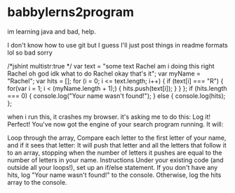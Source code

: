 # babbylerns2program
im learning java and bad, help.

I don't know how to use git but I guess I'll just post things in readme formats lol so bad sorry


/*jshint multistr:true */
var text = "some text Rachel am i doing this right Rachel oh god idk what to do Rachel okay that's it";
var myName = "Rachel";
var hits = [];
for (i = 0; i <= text.length; i++)
    {
        if (text[i] === "R")
        {
            for(var i = 1; i < (myName.length + 1);)
                {
                    hits.push(text[i]);
                }
        }
    };
if (hits.length === 0)
    {
        console.log("Your name wasn't found!");
    }
else
    {
        console.log(hits);
    };



when i run this, it crashes my browser. it's asking me to do this:
Log it!
Perfect! You've now got the engine of your search program running. It will:

Loop through the array,
Compare each letter to the first letter of your name, and if it sees that letter:
It will push that letter and all the letters that follow it to an array, stopping when the number of letters it pushes are equal to the number of letters in your name.
Instructions
Under your existing code (and outside all your loops!), set up an if/else statement. If you don't have any hits, log "Your name wasn't found!" to the console. Otherwise, log the hits array to the console.
